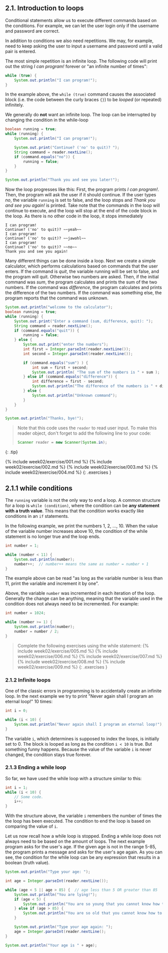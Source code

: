 ## 2.1. Introduction to loops

Conditional statements allow us to execute different commands based on the conditions. For example, we can let the user login only if the username and password are correct.

In addition to conditions we also need repetitions. We may, for example, need to keep asking the user to input a username and password until a valid pair is entered.

The most simple repetition is an infinite loop. The following code will print out the string *I can program!* forever or "an infinite number of times":

```java
while (true) {
    System.out.println("I can program!");
}
```

In the example above, the `while (true)` command causes the associated block (i.e. the code between the curly braces `{}`) to be *looped* (or repeated) infinitely.

We generally do **not** want an infinite loop. The loop can be interrupted by changing the condition in the while-loop

```java
boolean running = true;
while (running) {
    System.out.println("I can program!");

    System.out.print("Continue? ('no' to quit)? ");
    String command = reader.nextLine();
    if (command.equals("no")) {
        running = false;
    }
}

System.out.println("Thank you and see you later!");
```

Now the loop progresses like this: First, the program prints *I can program!*. Then, the program will ask the user if it should continue. If the user types *no*, the variable `running` is set to false, and the loop stops and *Thank you and see you again!* is printed. Take note that the commands in the loop will continue to execute, and the loop will stop at the end of the code block in the loop. As there is no other code in the loop, it stops immediately 

```output
I can program!
Continue? ('no' to quit)? ~~yeah~~
I can program!
Continue? ('no' to quit)? ~~jawohl~~
I can program!
Continue? ('no' to quit)? ~~no~~
Thank you and see you again!
```

Many different things can be done inside a loop. Next we create a simple calculator, which performs calculations based on commands that the user enters. If the command is *quit*, the variable running will be set to false, and the program will quit. Otherwise two numbers are asked. Then, if the initial command was *sum*, the program calculates and prints the sum of the two numbers. If the command was *difference*, the program calculates and prints the difference of the two numbers. If the command was something else, the program reports that the command was unknown.

```java
System.out.println("welcome to the calculator");
boolean running = true;
while (running) {
    System.out.print("Enter a command (sum, difference, quit): ");
    String command = reader.nextLine();
    if (command.equals("quit")) {
        running = false;
    } else {
        System.out.print("enter the numbers");
        int first = Integer.parseInt(reader.nextLine());
        int second = Integer.parseInt(reader.nextLine());

        if (command.equals("sum") ) {
            int sum = first + second;
            System.out.println( "The sum of the numbers is " + sum );
        } else if (command.equals("difference")) {
            int difference = first - second;
            System.out.println("The difference of the numbers is " + difference);
        } else {
            System.out.println("Unknown command");
        }
    }
}

System.out.println("Thanks, bye!");
```

> Note that this code uses the `reader` to read user input. To make this reader object, don't forget to add the following line to your code:
>
> ```java
> Scanner reader = new Scanner(System.in);
>```
>
{: .tip}

{% include week02/exercise/001.md %}
{% include week02/exercise/002.md %}
{% include week02/exercise/003.md %}
{% include week02/exercise/004.md %}
{: .exercises }

## 2.1.1 while conditions

The `running` variable is not the only way to end a loop. A common structure for a loop is `while (condition)`, where the condition can be **any statement with a truth value**. This means that the condition works exactly like conditions in an `if` statements.

In the following example, we print the numbers 1, 2, …, 10. When the value of the variable number increases above 10, the condition of the while statement is no longer true and the loop ends.

```java
int number = 1;

while (number < 11) {
    System.out.println(number);
    number++;  // number++ means the same as number = number + 1
}
```

The example above can be read "as long as the variable number is less than 11, print the variable and increment it by one".

Above, the variable `number` was incremented in each iteration of the loop. Generally the change can be anything, meaning that the variable used in the condition does not always need to be incremented. For example:

```java
int number = 1024;

while (number >= 1) {
    System.out.println(number);
    number = number / 2;
}
```

>Complete the following exercises using the while statement:
{% include week02/exercise/005.md %}
{% include week02/exercise/006.md %}
{% include week02/exercise/007.md %}
{% include week02/exercise/008.md %}
{% include week02/exercise/009.md %}
{: .exercises }


### 2.1.2 Infinite loops

One of the classic errors in programming is to accidentally create an infinite loop. In the next example we try to print "Never again shall I program an eternal loop!" 10 times:

```java
int i = 0;

while (i < 10) {
    System.out.println("Never again shall I program an eternal loop!");
}
```

The variable `i`, which determines is supposed to index the loops, is initially set to 0. The block is looped as long as the condition `i < 10` is true. But something funny happens. Because the value of the variable `i` is never changed, the condition stays true forever.

### 2.1.3 Ending a while loop

So far, we have used the while loop with a structure similar to this:

```java
int i = 1;
while (i < 10) {
    // Some code.
    i++;
}
```

With the structure above, the variable `i` remembers the number of times the the loop has been executed. The condition to end the loop is based on comparing the value of `i`.

Let us now recall how a while loop is stopped. Ending a while loop does not always need to be based on the amount of loops. The next example program asks for the user's age. If the given age is not in the range 5-85, the program prints a message and asks for the user's age again. As you can see, the condition for the while loop can be any expression that results in a boolean (truth value).

```java
System.out.println("Type your age: ");

int age = Integer.parseInt(reader.nextLine());

while (age < 5 || age > 85) {  // age less than 5 OR greater than 85
    System.out.println("You are lying!");
    if (age < 5) {
        System.out.println("You are so young that you cannot know how to write!");
    } else if (age > 85) {
        System.out.println("You are so old that you cannot know how to use a computer!");
    }

    System.out.println("Type your age again: ");
    age = Integer.parseInt(reader.nextLine();
}

System.out.println("Your age is " + age);
```
